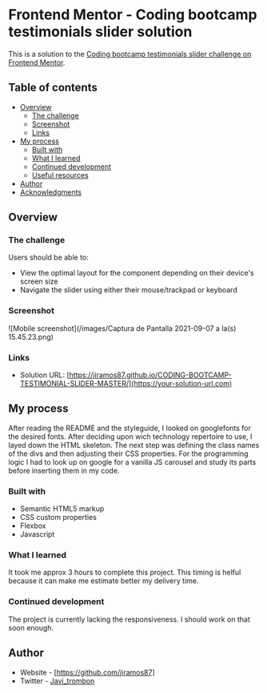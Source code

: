 # Frontend Mentor - Coding bootcamp testimonials slider solution

This is a solution to the [Coding bootcamp testimonials slider challenge on Frontend Mentor](https://www.frontendmentor.io/challenges/coding-bootcamp-testimonials-slider-4FNyLA8JL).

## Table of contents

- [Overview](#overview)
  - [The challenge](#the-challenge)
  - [Screenshot](#screenshot)
  - [Links](#links)
- [My process](#my-process)
  - [Built with](#built-with)
  - [What I learned](#what-i-learned)
  - [Continued development](#continued-development)
  - [Useful resources](#useful-resources)
- [Author](#author)
- [Acknowledgments](#acknowledgments)



## Overview

### The challenge

Users should be able to:

- View the optimal layout for the component depending on their device's screen size
- Navigate the slider using either their mouse/trackpad or keyboard

### Screenshot

![Mobile screenshot](/images/Captura de Pantalla 2021-09-07 a la(s) 15.45.23.png)

### Links

- Solution URL: [https://jiramos87.github.io/CODING-BOOTCAMP-TESTIMONIAL-SLIDER-MASTER/](https://your-solution-url.com)

## My process

After reading the README and the styleguide, I looked on googlefonts for the desired fonts. After deciding upon wich technology repertoire to use, I layed down the HTML skeleton.  The next step was defining the class names of the divs and then adjusting their CSS properties.  For the programming logic I had to look up on google for a vanilla JS carousel and study its parts before inserting them in my code.    

### Built with

- Semantic HTML5 markup
- CSS custom properties
- Flexbox
- Javascript


### What I learned

It took me approx 3 hours to complete this project.  This timing is helful because it can make me estimate better my delivery time.

### Continued development

The project is currently lacking the responsiveness. I should work on that soon enough.

## Author

- Website - [https://github.com/jiramos87]
- Twitter - [Javi_trombon](https://twitter.com/Javi_trombon)



